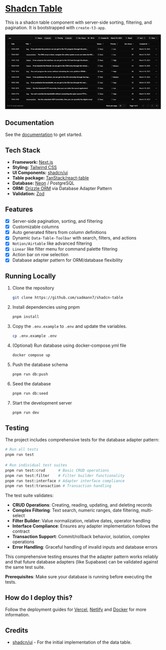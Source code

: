 # [Shadcn Table](https://tablecn.com)

This is a shadcn table component with server-side sorting, filtering, and pagination. It is bootstrapped with `create-t3-app`.

[![Shadcn Table](./public/images/screenshot.png)](https://tablecn.com)

## Documentation

See the [documentation](https://diceui.com/docs/components/data-table) to get started.

## Tech Stack

- **Framework:** [Next.js](https://nextjs.org)
- **Styling:** [Tailwind CSS](https://tailwindcss.com)
- **UI Components:** [shadcn/ui](https://ui.shadcn.com)
- **Table package:** [TanStack/react-table](https://tanstack.com/table/latest)
- **Database:** [Neon](https://neon.tech) / PostgreSQL
- **ORM:** [Drizzle ORM](https://orm.drizzle.team) via Database Adapter Pattern
- **Validation:** [Zod](https://zod.dev)

## Features

- [x] Server-side pagination, sorting, and filtering
- [x] Customizable columns
- [x] Auto generated filters from column definitions
- [x] Dynamic `Data-Table-Toolbar` with search, filters, and actions
- [x] `Notion/Airtable` like advanced filtering
- [x] `Linear` like filter menu for command palette filtering
- [x] Action bar on row selection
- [x] Database adapter pattern for ORM/database flexibility

## Running Locally

1. Clone the repository

   ```bash
   git clone https://github.com/sadmann7/shadcn-table
   ```

2. Install dependencies using pnpm

   ```bash
   pnpm install
   ```

3. Copy the `.env.example` to `.env` and update the variables.

   ```bash
   cp .env.example .env
   ```

4. (Optional) Run database using docker-compose.yml file

   ```bash
   docker compose up
   ```

5. Push the database schema

   ```bash
   pnpm run db:push
   ```

6. Seed the database

   ```bash
   pnpm run db:seed
   ```

7. Start the development server

   ```bash
   pnpm run dev
   ```

## Testing

The project includes comprehensive tests for the database adapter pattern:

```bash
# Run all tests
pnpm run test

# Run individual test suites
pnpm run test:crud      # Basic CRUD operations
pnpm run test:filter    # Filter builder functionality  
pnpm run test:interface # Adapter interface compliance
pnpm run test:transaction # Transaction handling
```

The test suite validates:
- **CRUD Operations**: Creating, reading, updating, and deleting records
- **Complex Filtering**: Text search, numeric ranges, date filtering, multi-select
- **Filter Builder**: Value normalization, relative dates, operator handling
- **Interface Compliance**: Ensures any adapter implementation follows the contract
- **Transaction Support**: Commit/rollback behavior, isolation, complex operations
- **Error Handling**: Graceful handling of invalid inputs and database errors

This comprehensive testing ensures that the adapter pattern works reliably and that future database adapters (like Supabase) can be validated against the same test suite.

**Prerequisites**: Make sure your database is running before executing the tests.

## How do I deploy this?

Follow the deployment guides for [Vercel](https://create.t3.gg/en/deployment/vercel), [Netlify](https://create.t3.gg/en/deployment/netlify) and [Docker](https://create.t3.gg/en/deployment/docker) for more information.

## Credits

- [shadcn/ui](https://github.com/shadcn-ui/ui/tree/main/apps/www/app/(app)/examples/tasks) - For the initial implementation of the data table.

